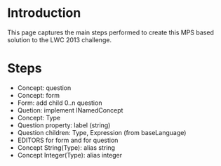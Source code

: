 # Introduction #
This page captures the main steps performed to create this MPS based solution to the LWC 2013 challenge.

# Steps #
  * Concept: question
  * Concept: form
  * Form: add child 0..n question
  * Quetion: implement INamedConcept
  * Concept: Type
  * Question property: label (string)
  * Question children: Type, Expression (from baseLanguage)
  * EDITORS for form and for question
  * Concept String(Type): alias string
  * Concept Integer(Type): alias integer